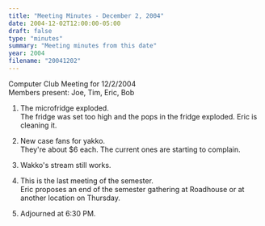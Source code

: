 ```yaml
---
title: "Meeting Minutes - December 2, 2004"
date: 2004-12-02T12:00:00-05:00
draft: false
type: "minutes"
summary: "Meeting minutes from this date"
year: 2004
filename: "20041202"
---
```


Computer Club Meeting for 12/2/2004<br>
Members present: Joe, Tim, Eric, Bob<p>

1) The microfridge exploded.<br>
The fridge was set too high and the pops in the fridge exploded.  Eric is 
cleaning it.<p>

2) New case fans for yakko.<br>
They're about $6 each.  The current ones are starting to complain.<p>

3) Wakko's stream still works.<p>

4) This is the last meeting of the semester. <br> 
Eric proposes an end of the semester gathering at Roadhouse or at another
location on Thursday.<p>

5) Adjourned at 6:30 PM.<p>
